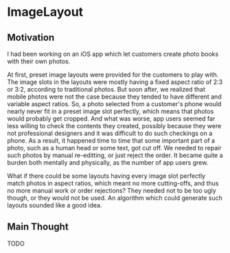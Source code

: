 # ImageLayout

## Motivation

I had been working on an iOS app which let customers create photo books with their own photos.

At first, preset image layouts were provided for the customers to play with. The image slots in the layouts were mostly having a fixed aspect ratio of 2:3 or 3:2, according to traditional photos. But soon after, we realized that mobile photos were not the case because they tended to have different and variable aspect ratios. So, a photo selected from a customer's phone would nearly never fit in a preset image slot perfectly, which means that photos would probably get cropped. And what was worse, app users seemed far less willing to check the contents they created, possibly because they were not professional designers and it was difficult to do such checkings on a phone. As a result, it happened time to time that some important part of a photo, such as a human head or some text, got cut off. We needed to repair such photos by manual re-editting, or just reject the order. It became quite a burden both mentally and physically, as the number of app users grew.

What if there could be some layouts having every image slot perfectly match photos in aspect ratios, which meant no more cutting-offs, and thus no more manual work or order rejections? They needed not to be too ugly though, or they would not be used. An algorithm which could generate such layouts sounded like a good idea.

## Main Thought

TODO
